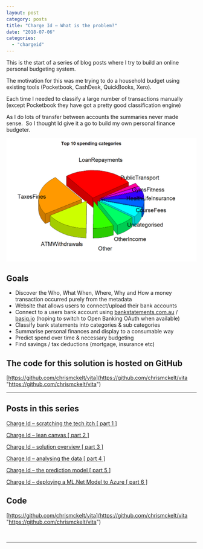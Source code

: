 ```yaml
---
layout: post
category: posts
title: "Charge Id – What is the problem?"
date: "2018-07-06"
categories: 
  - "chargeid"
---
```


This is the start of a series of blog posts where I try to build an online personal budgeting system.

The motivation for this was me trying to do a household budget using existing tools (Pocketbook, CashDesk, QuickBooks, Xero).

Each time I needed to classify a large number of transactions manually (except Pocketbook they have got a pretty good classification engine)

As I do lots of transfer between accounts the summaries never made sense.  So I thought Id give it a go to build my own personal finance budgeter.

![image](images/42613185-0f6a0ae4-85d2-11e8-90b0-335f87a5ee1f.png)

## Goals

- Discover the Who, What When, Where, Why and How a money transaction occurred purely from the metadata
- Website that allows users to connect/upload their bank accounts
- Connect to a users bank account using [bankstatements.com.au](https://bankstatements.com.au) / [basiq.io](https://basiq.io "https://basiq.io") (hoping to switch to Open Banking OAuth when available)
- Classify bank statements into categories & sub categories
- Summarise personal finances and display to a consumable way
- Predict spend over time & necessary budgeting
- Find savings / tax deductions (mortgage, insurance etc)

## The code for this solution is hosted on GitHub

[https://github.com/chrismckelt/vita](https://github.com/chrismckelt/vita "https://github.com/chrismckelt/vita") 

* * *

## Posts in this series

[Charge Id – scratching the tech itch \[ part 1 \]](/blog/?p=460)

[Charge Id – lean canvas \[ part 2 \]](/blog/?p=485)

[Charge Id – solution overview \[ part 3 \]](/blog/?p=505)

[Charge Id – analysing the data \[ part 4 \]](/blog/?p=507)

[Charge Id – the prediction model \[ part 5 \]](/blog/?p=668)

[Charge Id – deploying a ML.Net Model to Azure \[ part 6 \]](/blog/?p=705)

## Code

[https://github.com/chrismckelt/vita](https://github.com/chrismckelt/vita "https://github.com/chrismckelt/vita")

 

* * *

